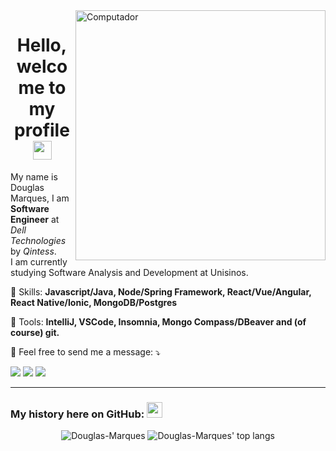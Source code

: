<img src="https://raw.githubusercontent.com/MicaelliMedeiros/micaellimedeiros/master/image/computer-illustration.png" min-width="400px" max-width="400px" width="400px" align="right" alt="Computador">

<h1 align="center"> Hello, welcome to my profile <img src="https://media.giphy.com/media/hvRJCLFzcasrR4ia7z/giphy.gif" width="30px"></h1>

<p align="left"> 
  My name is Douglas Marques, I am <strong>Software Engineer</strong> at <i>Dell Technologies</i> by <i>Qintess</i>.<br>
  I am currently studying Software Analysis and Development at Unisinos.
</p>

<p align="left">
  🦄 Skills: <strong>Javascript/Java, Node/Spring Framework, React/Vue/Angular, React Native/Ionic, MongoDB/Postgres</strong>
</p>

<p align="left">
  💼 Tools: <strong>IntelliJ, VSCode, Insomnia, Mongo Compass/DBeaver and (of course) git.</strong>
</p>

<p align="left">
  💌 Feel free to send me a message: ⤵️
</p>

<p align="left">
  <a href="https://instagram.com/douglasdgmarques" target="_blank" alt="Instagram">
  <img src="https://img.shields.io/badge/-Instagram-DF0174?style=for-the-badge&logo=instagram&logoColor=white&link=https://www.instagram.com/douglasdgmarques/"/></a>
  
  <a href="https://www.linkedin.com/in/douglasdgmarques/" target="_blank" alt="Linkedin">
  <img src="https://img.shields.io/badge/-Linkedin-0e76a8?style=for-the-badge&logo=Linkedin&logoColor=white&link=https://www.linkedin.com/in/douglasdgmarques/" /></a>

  <a href="https://twitter.com/douglasDGmrx" target="_blank" alt="Twitter">
  <img src="https://img.shields.io/badge/-Twitter-3b5998?style=for-the-badge&logo=twitter&logoColor=white&link=https://twitter.com/douglasDGmrx/"/></a>
</p>

<hr />

<h3>My history here on GitHub: <img src='https://user-images.githubusercontent.com/5713670/87202985-820dcb80-c2b6-11ea-9f56-7ec461c497c3.gif' width='25"'> </h3> 

<p align="center">
  <img src="https://github-readme-stats.vercel.app/api?username=Douglas-Marques&show_icons=true&theme=dracula" alt="Douglas-Marques" />
  <img src="https://github-readme-stats.vercel.app/api/top-langs/?username=Douglas-Marques&layout=compact&show_icons=true&theme=dracula" alt="Douglas-Marques' top langs" />
</p>
